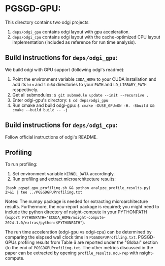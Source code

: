 # PGSGD-GPU:
This directory contains two odgi projects:
1. `deps/odgi_gpu` contains odgi layout with gpu acceleration.
2. `deps/odgi_cpu` contains odgi layout with the cache-optimized CPU layout implementation (included as reference for run time analysis).

## Build instructions for `deps/odgi_gpu`:
We build odgi with GPU support (following odgi's readme):
1. Point the environment variable `CUDA_HOME` to your CUDA installation and add its `bin` and `lib64` directories to your `PATH` and `LD_LIBRARY_PATH` respectively.
2. Get all submodules: `$ git submodule update --init --recursive .`
3. Enter odgi-gpu's directory: `$ cd deps/odgi_gpu`
4. Run cmake and build odgi-gpu: `$ cmake -DUSE_GPU=ON -H. -Bbuild && cmake --build build -- -j`

## Build instructions for `deps/odgi_cpu`:
Follow official instructions of odgi's README.

## Profiling
To run profiling:
1. Set environment variable `KERNEL_DATA` accordingly.
2. Run profiling and extract microarchitecture results:
```
(bash pgsgd_gpu_profiling.sh && python analyze_profile_results.py) 2>&1 | tee ../PGSGDGPUProfiling.txt
```
   Notes: The numpy package is needed for extracting microarchitecture results.
   Furthermore, the ncu-report package is required; you might need to include
   the python directory of nsight-compute in your PYTHONPATH (`export PYTHONPATH="$CUDA_HOME/nsight-compute-2024.1.0/extras/python:$PYTHONPATH"`).

The run time acceleration (odgi-gpu vs odgi-cpu) can be determined by comparing
the elapsed wall clock time in `PGSGDGPUProfiling.txt`.  PGSGD-GPUs profiling
results from Table 6 are reported under the "Global" section (to the end of
`PGSGDGPUProfiling.txt`. The other metrics discussed in the paper can be
extracted by opening `profile_results.ncu-rep` with nsight-compute.
